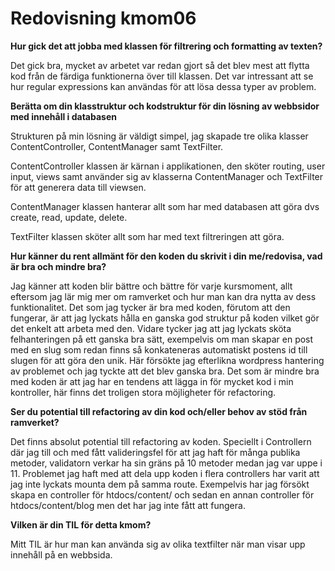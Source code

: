 ---
---
Redovisning kmom06
=========================

__Hur gick det att jobba med klassen för filtrering och formatting av texten?__

Det gick bra, mycket av arbetet var redan gjort så det blev mest att flytta kod från de färdiga funktionerna över till klassen. Det var intressant att se hur regular expressions kan användas för att lösa dessa typer av problem.

__Berätta om din klasstruktur och kodstruktur för din lösning av webbsidor med innehåll i databasen__

Strukturen på min lösning är väldigt simpel, jag skapade tre olika klasser ContentController, ContentManager samt TextFilter.

ContentController klassen är kärnan i applikationen, den sköter routing, user input, views samt använder sig av klasserna ContentManager och TextFilter för att generera data till viewsen.

ContentManager klassen hanterar allt som har med databasen att göra dvs create, read, update, delete.

TextFilter klassen sköter allt som har med text filtreringen att göra.

__Hur känner du rent allmänt för den koden du skrivit i din me/redovisa, vad är bra och mindre bra?__

Jag känner att koden blir bättre och bättre för varje kursmoment, allt eftersom jag lär mig mer om ramverket och hur man kan dra nytta av dess funktionalitet. Det som jag tycker är bra med koden, förutom att den fungerar, är att jag lyckats hålla en ganska god struktur på koden vilket gör det enkelt att arbeta med den. Vidare tycker jag att jag lyckats sköta felhanteringen på ett ganska bra sätt, exempelvis om man skapar en post med en slug som redan finns så konkateneras automatiskt postens id till slugen för att göra den unik. Här försökte jag efterlikna wordpress hantering av problemet och jag tyckte att det blev ganska bra. Det som är mindre bra med koden är att jag har en tendens att lägga in för mycket kod i min kontroller, här finns det troligen stora möjligheter för refactoring.

__Ser du potential till refactoring av din kod och/eller behov av stöd från ramverket?__

Det finns absolut potential till refactoring av koden. Speciellt i Controllern där jag till och med fått valideringsfel för att jag haft för många publika metoder, validatorn verkar ha sin gräns på 10 metoder medan jag var uppe i 11. Problemet jag haft med att dela upp koden i flera controllers har varit att jag inte lyckats mounta dem på samma route. Exempelvis har jag försökt skapa en controller för htdocs/content/ och sedan en annan controller för htdocs/content/blog men det har jag inte fått att fungera.

__Vilken är din TIL för detta kmom?__

Mitt TIL är hur man kan använda sig av olika textfilter när man visar upp innehåll på en webbsida.

